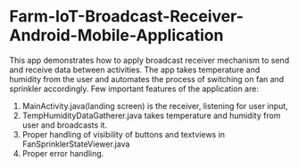 # Farm-IoT-Broadcast-Receiver-Android-Mobile-Application
This app demonstrates how to apply broadcast receiver mechanism to send and receive data between activities.
The app takes temperature and humidity from the user and automates the process of switching on fan and sprinkler accordingly. 
Few important features of the application are:
1. MainActivity.java(landing screen) is the receiver, listening for user input,
2. TempHumidityDataGatherer.java takes temperature and humidity from user and broadcasts it.
3. Proper handling of visibility of buttons and textviews in FanSprinklerStateViewer.java
4. Proper error handling.
